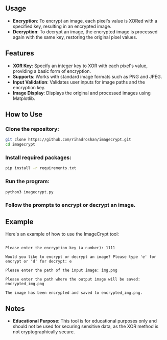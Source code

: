 ## Usage 

- **Encryption**: To encrypt an image, each pixel's value is XORed with a specified key, resulting in an encrypted image.
- **Decryption**: To decrypt an image, the encrypted image is processed again with the same key, restoring the original pixel values.

## Features

- **XOR Key**: Specify an integer key to XOR with each pixel's value, providing a basic form of encryption.
- **Supports**: Works with standard image formats such as PNG and JPEG.
- **Input Validation**: Validates user inputs for image paths and the encryption key.
- **Image Display**: Displays the original and processed images using Matplotlib.

## How to Use

### Clone the repository:

```bash
git clone https://github.com/rihadroshan/imagecrypt.git
cd imagecrypt
```

### Install required packages:

```bash
pip install -r requirements.txt
```

### Run the program:

```bash
python3 imagecrypt.py
```

### Follow the prompts to encrypt or decrypt an image.

## Example

Here's an example of how to use the ImageCrypt tool:

```plaintext

Please enter the encryption key (a number): 1111

Would you like to encrypt or decrypt an image? Please type 'e' for encrypt or 'd' for decrypt: e

Please enter the path of the input image: img.png

Please enter the path where the output image will be saved: encrypted_img.png

The image has been encrypted and saved to encrypted_img.png.
```

## Notes

- **Educational Purpose**: This tool is for educational purposes only and should not be used for securing sensitive data, as the XOR method is not cryptographically secure.
